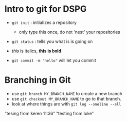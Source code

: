 # Intro to git for DSPG

- `git init` : initializes a repository
	- only type this once, do not 'nest' your repositories
- `git status` : tells you what is is going on

- *this* is italics, **this is bold**

- `git commit -m "hello"` will let you commit

# Branching in Git
- use `git branch MY_BRANCH_NAME` to create a new branch
- use `git checkout MY_BRANCH_NAME` to go to that branch.
- look at where things are with `git log --oneline --all`

"tesing from keren 11:36"
"testing from luke"
